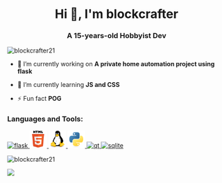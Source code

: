 <h1 align="center">Hi 👋, I'm blockcrafter</h1>
<h3 align="center">A 15-years-old Hobbyist Dev</h3>

<p align="left"> <img src="https://komarev.com/ghpvc/?username=blockcrafter21&label=Profile%20views&color=0e75b6&style=flat" alt="blockcrafter21" /> </p>

- 🔭 I’m currently working on **A private home automation project using flask**

- 🌱 I’m currently learning **JS and CSS**

- ⚡ Fun fact **POG**


<h3 align="left">Languages and Tools:</h3>
<p align="left"> <a href="https://flask.palletsprojects.com/" target="_blank"> <img src="https://www.vectorlogo.zone/logos/pocoo_flask/pocoo_flask-icon.svg" alt="flask" width="40" height="40"/> </a> <a href="https://www.w3.org/html/" target="_blank"> <img src="https://raw.githubusercontent.com/devicons/devicon/master/icons/html5/html5-original-wordmark.svg" alt="html5" width="40" height="40"/> </a> <a href="https://www.linux.org/" target="_blank"> <img src="https://raw.githubusercontent.com/devicons/devicon/master/icons/linux/linux-original.svg" alt="linux" width="40" height="40"/> </a> <a href="https://www.python.org" target="_blank"> <img src="https://raw.githubusercontent.com/devicons/devicon/master/icons/python/python-original.svg" alt="python" width="40" height="40"/> </a> <a href="https://www.qt.io/" target="_blank"> <img src="https://upload.wikimedia.org/wikipedia/commons/0/0b/Qt_logo_2016.svg" alt="qt" width="40" height="40"/> </a> <a href="https://www.sqlite.org/" target="_blank"> <img src="https://www.vectorlogo.zone/logos/sqlite/sqlite-icon.svg" alt="sqlite" width="40" height="40"/> </a> </p>

<p><img align="center" src="https://github-readme-stats.vercel.app/api/top-langs?username=blockcrafter21&show_icons=true&locale=en&layout=compact" alt="blockcrafter21" /></p>

<img height="180em" src="https://github-readme-stats.vercel.app/api?username=blockcrafter21&show_icons=true&hide_border=true&&count_private=true&include_all_commits=true" />
